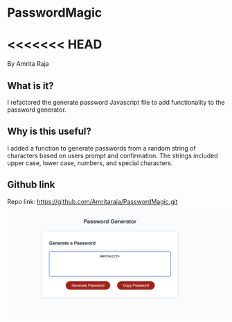 # PasswordMagic

<<<<<<< HEAD
=======
By Amrita Raja

## What is it?
I refactored the generate password Javascript file to add functionality to the password generator.

## Why is this useful?
I added a function to generate passwords from a random string of characters based on users prompt and confirmation. The strings included upper case, lower case, numbers, and special characters.

## Github link
Repo link:
https://github.com/Amritaraja/PasswordMagic.git



![alt text](Assets/Preview.png?raw=true "Web preview")
